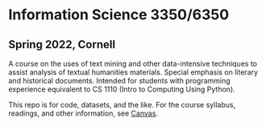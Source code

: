 # Information Science 3350/6350

## Spring 2022, Cornell

A course on the uses of text mining and other data-intensive techniques to assist analysis of textual humanities materials. Special emphasis on literary and historical documents. Intended for students with programming experience equivalent to CS 1110 (Intro to Computing Using Python).

This repo is for code, datasets, and the like. For the course syllabus, readings, and other information, see [Canvas](https://canvas.cornell.edu/courses/39210).
